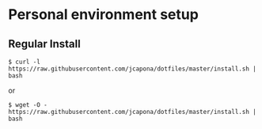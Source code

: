 # Personal environment setup


## Regular Install

```
$ curl -l https://raw.githubusercontent.com/jcapona/dotfiles/master/install.sh | bash
```

or

```
$ wget -O - https://raw.githubusercontent.com/jcapona/dotfiles/master/install.sh | bash
```
